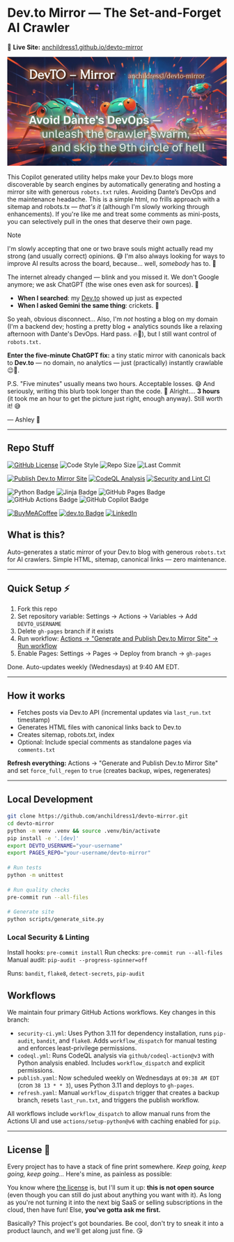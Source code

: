 # Dev.to Mirror — The Set-and-Forget AI Crawler

🔗 **Live Site:** [anchildress1.github.io/devto-mirror](https://anchildress1.github.io/devto-mirror/)



![anchildress1/devto-mirror social card: A colorful crawler](https://github.com/anchildress1/devto-mirror/blob/main/assets/devto-mirror.jpg)

This Copilot generated utility helps make your Dev.to blogs more discoverable by search engines by automatically generating and hosting a mirror site with generous `robots.txt` rules. Avoiding Dante’s DevOps and the maintenance headache. This is a simple html, no frills approach with a sitemap and robots.tx — _that's it_ (although I'm slowly working through enhancements). If you're like me and treat some comments as mini-posts, you can selectively pull in the ones that deserve their own page.

> [!NOTE]
>
> I'm slowly accepting that one or two brave souls might actually read my strong (and usually correct) opinions. 😅 I'm also always looking for ways to improve AI results across the board, because... well, _somebody_ has to. 🧠
>
> The internet already changed — blink and you missed it. We don't Google anymore; we ask ChatGPT (the wise ones even ask for sources). 🤖
>  - **When I searched**: my [Dev.to](https://dev.to/anchildress1) showed up just as expected
>  - **When I asked Gemini the same thing**: crickets. 🦗
>
> So yeah, obvious disconnect... Also, I'm _not_ hosting a blog on my domain (I'm a backend dev; hosting a pretty blog + analytics sounds like a relaxing afternoon with Dante's DevOps. Hard pass. 🔥🫠), but I still want control of `robots.txt.`
>
> **Enter the five-minute ChatGPT fix:** a tiny static mirror with canonicals back to **Dev.to** — no domain, no analytics — just (practically) instantly crawlable 😉🐜.
>
> P.S. "Five minutes" usually means two hours. Acceptable losses. 😅 And seriously, writing this blurb took longer than the code. 🤨 Alright.... **3 hours** (it took me an hour to get the picture just right, enough anyway). Still worth it! 😅
>
> — Ashley 🦄

---

## Repo Stuff

[![GitHub License](https://img.shields.io/badge/license-Polyform_Shield_1.0.0-yellow?style=flat)](./LICENSE) ![Code Style](https://img.shields.io/badge/code%20style-black-000000.svg?style=flat) ![Repo Size](https://img.shields.io/github/repo-size/anchildress1/devto-mirror?style=flat) ![Last Commit](https://img.shields.io/github/last-commit/anchildress1/devto-mirror?style=flat)

[![Publish Dev.to Mirror Site](https://github.com/anchildress1/devto-mirror/actions/workflows/publish.yaml/badge.svg?branch=main&style=flat)](https://github.com/anchildress1/devto-mirror/actions/workflows/publish.yaml) [![CodeQL Analysis](https://github.com/anchildress1/devto-mirror/actions/workflows/codeql.yml/badge.svg?style=flat)](https://github.com/anchildress1/devto-mirror/actions/workflows/codeql.yml) [![Security and Lint CI](https://github.com/anchildress1/devto-mirror/actions/workflows/security-ci.yml/badge.svg?style=flat)](https://github.com/anchildress1/devto-mirror/actions/workflows/security-ci.yml)

![Python Badge](https://img.shields.io/badge/dynamic/toml?url=https%3A%2F%2Fraw.githubusercontent.com%2Fanchildress1%2Fdevto-mirror%2Frefs%2Fheads%2F001-upgrade-the-python%2Fpyproject.toml&query=%24.project.requires-python&style=flat&logo=python&logoColor=fff&label=Python&color=3776AB) ![Jinja Badge](https://img.shields.io/badge/Jinja-7E0C1B?logo=jinja&logoColor=fff&style=flat) ![GitHub Pages Badge](https://img.shields.io/badge/GitHub%20Pages-222?logo=githubpages&logoColor=fff&style=flat) ![GitHub Actions Badge](https://img.shields.io/badge/GitHub%20Actions-2088FF?logo=githubactions&logoColor=fff&style=flat) ![GitHub Copilot Badge](https://img.shields.io/badge/GitHub%20Copilot-000?logo=githubcopilot&logoColor=fff&style=flat)

 [![BuyMeACoffee](https://img.shields.io/badge/Buy%20Me%20a%20Coffee-ffdd00?logo=buy-me-a-coffee&logoColor=black&style=flat)](https://www.buymeacoffee.com/anchildress1) [![dev.to Badge](https://img.shields.io/badge/dev.to-0A0A0A?logo=devdotto&logoColor=fff&style=flat)](https://dev.to/anchildress1) [![LinkedIn](https://img.shields.io/badge/LinkedIn-%230077B5.svg?logo=linkedin\&logoColor=white&style=flat)](https://www.linkedin.com/in/anchildress1/)

## What is this?

Auto-generates a static mirror of your Dev.to blog with generous `robots.txt` for AI crawlers. Simple HTML, sitemap, canonical links — zero maintenance.

---

## Quick Setup ⚡

1. Fork this repo
2. Set repository variable: Settings → Actions → Variables → Add `DEVTO_USERNAME`
3. Delete `gh-pages` branch if it exists
4. Run workflow: [Actions → "Generate and Publish Dev.to Mirror Site" → Run workflow](https://github.com/anchildress1/devto-mirror/actions)
5. Enable Pages: Settings → Pages → Deploy from branch → `gh-pages`

Done. Auto-updates weekly (Wednesdays) at 9:40 AM EDT.

---

## How it works

- Fetches posts via Dev.to API (incremental updates via `last_run.txt` timestamp)
- Generates HTML files with canonical links back to Dev.to
- Creates sitemap, robots.txt, index
- Optional: Include special comments as standalone pages via `comments.txt`

**Refresh everything:** Actions → "Generate and Publish Dev.to Mirror Site" and set `force_full_regen` to `true` (creates backup, wipes, regenerates)

---

## Local Development

```bash
git clone https://github.com/anchildress1/devto-mirror.git
cd devto-mirror
python -m venv .venv && source .venv/bin/activate
pip install -e '.[dev]'
export DEVTO_USERNAME="your-username"
export PAGES_REPO="your-username/devto-mirror"

# Run tests
python -m unittest

# Run quality checks
pre-commit run --all-files

# Generate site
python scripts/generate_site.py
```

### Local Security & Linting

Install hooks: `pre-commit install`
Run checks: `pre-commit run --all-files`
Manual audit: `pip-audit --progress-spinner=off`

Runs: `bandit`, `flake8`, `detect-secrets`, `pip-audit`

## Workflows

We maintain four primary GitHub Actions workflows. Key changes in this branch:

- `security-ci.yml`: Uses Python 3.11 for dependency installation, runs `pip-audit`, `bandit`, and `flake8`. Adds `workflow_dispatch` for manual testing and enforces least-privilege permissions.
- `codeql.yml`: Runs CodeQL analysis via `github/codeql-action@v3` with Python analysis enabled. Includes `workflow_dispatch` and explicit permissions.
- `publish.yaml`: Now scheduled weekly on Wednesdays at `09:38 AM EDT` (cron `38 13 * * 3`), uses Python 3.11 and deploys to `gh-pages`.
- `refresh.yaml`: Manual `workflow_dispatch` trigger that creates a backup branch, resets `last_run.txt`, and triggers the publish workflow.

All workflows include `workflow_dispatch` to allow manual runs from the Actions UI and use `actions/setup-python@v6` with caching enabled for `pip`.

---

## License 📄

Every project has to have a stack of fine print somewhere. _Keep going, keep going, keep going..._ Here's mine, as painless as possible:

You know where [the license](./LICENSE) is, but I'll sum it up: **this is not open source** (even though you can still do just about anything you want with it). As long as you're not turning it into the next big SaaS or selling subscriptions in the cloud, then have fun! Else, **you've gotta ask me first.**

Basically? This project's got boundaries. Be cool, don't try to sneak it into a product launch, and we'll get along just fine. 😘
